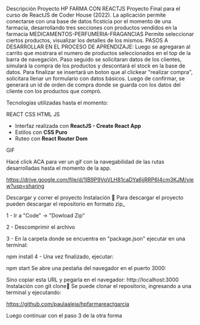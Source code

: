 
Descripción Proyecto HP FARMA CON REACTJS
Proyecto Final para el curso de ReactJS de Coder House (2022).
La aplicación permite conectarse con una base de datos ficsticia por el momento de una farmacia, desarrollando tres secciones con productos vendidos en la farmacia MEDICAMENTOS-PERFUMERIA-FRAGANCIAS
Permite seleccionar ciertos productos, visualizar los detalles de los mismos.
PASOS A DESARROLLAR EN EL PROCESO DE APRENDIZAJE:
Luego se agregaran al carrito que mostrara el numero de productos seleccionados en el top de la barra de navegación.
Paso seguido se solicitaran datos de los clientes, simulará la compra de los productos y descontará el stock en la base de datos. 
Para finalizar se insertará un boton que al clickear "realizar compra", solicitara llenar un formulario con datos básicos.
Luego de confirmar, se generará un id de orden de compra donde se guarda con los datos del cliente con los productos que compró.

Tecnologías utilizadas hasta el momento:

REACT CSS HTML JS 

- Interfaz realizada con **ReactJS - Create React App**
- Estilos con **CSS Puro**
- Ruteo con **React Router Dom**

GIF

Hacé click ACA para ver un gif con la navegabilidad de las rutas desarrolladas hasta el momento de la app.

https://drive.google.com/file/d/1IB9P9VqVLH81caDYa6jjRRP6I4cm3KJM/view?usp=sharing

Descargar y correr el proyecto
Instalación 🔧
Para descargar el proyecto pueden descargar el repositorio en formato zip_

1 - Ir a "Code" -> "Dowload Zip"

2 - Descomprimir el archivo

3 - En la carpeta donde se encuentra en "package.json" ejecutar en una terminal:

npm install
4 - Una vez finalizado, ejecutar:

npm start
Se abre una pestaña del navegador en el puerto 3000:

Sino copiar esta URL y pegarla en el navegador: http://localhost:3000
Instalación con git clone🔧
Se puede clonar el repositorio, ingresando a una terminal y ejecutando:

https://github.com/paulaaleja/hpfarmareactgarcia



Luego continuar con el paso 3 de la otra forma


